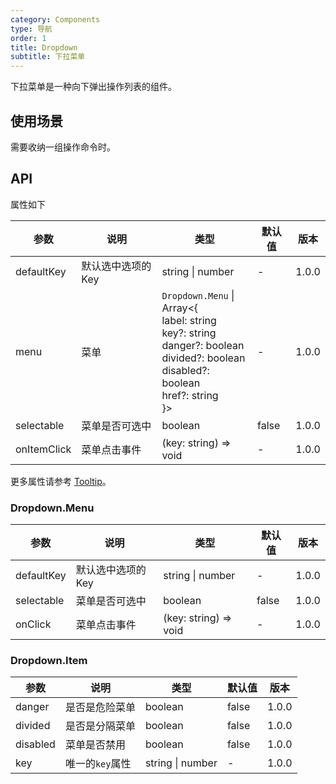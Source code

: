 ```yaml
---
category: Components
type: 导航
order: 1
title: Dropdown
subtitle: 下拉菜单
---
```


下拉菜单是一种向下弹出操作列表的组件。

## 使用场景

需要收纳一组操作命令时。

## API

属性如下

| 参数 | 说明 | 类型 | 默认值 | 版本 |
| --- | --- | --- | --- | --- |
| defaultKey | 默认选中选项的Key | string \| number | - | 1.0.0 |
| menu | 菜单 | `Dropdown.Menu` \| <br />Array&lt;{<br />label: string <br />key?: string <br />danger?: boolean <br />divided?: boolean <br />disabled?: boolean <br />href?: string <br />}> | - | 1.0.0 |
| selectable | 菜单是否可选中 | boolean | false | 1.0.0 |
| onItemClick | 菜单点击事件 | (key: string) => void | - | 1.0.0 |

更多属性请参考 [Tooltip](/components/tooltip/#API)。

### Dropdown.Menu

| 参数 | 说明 | 类型 | 默认值 | 版本 |
| --- | --- | --- | --- | --- |
| defaultKey | 默认选中选项的Key | string \| number | - | 1.0.0 |
| selectable | 菜单是否可选中 | boolean | false | 1.0.0 |
| onClick | 菜单点击事件 | (key: string) => void | - | 1.0.0 |

### Dropdown.Item

| 参数 | 说明 | 类型 | 默认值 | 版本 |
| --- | --- | --- | --- | --- |
| danger | 是否是危险菜单 | boolean | false | 1.0.0 |
| divided | 是否是分隔菜单 | boolean | false | 1.0.0 |
| disabled | 菜单是否禁用 | boolean | false | 1.0.0 |
| key | 唯一的`key`属性 | string \| number | - | 1.0.0 |